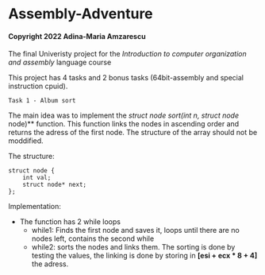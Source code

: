 # Assembly-Adventure
#### Copyright 2022 Adina-Maria Amzarescu
The final Univeristy project for the _Introduction to computer organization and assembly_ language course

This project has 4 tasks and 2 bonus tasks (64bit-assembly and special instruction cpuid).

`Task 1 - Album sort`

The main idea was to implement the **struct node* sort(int n, struct node* node)** function.
This function links the nodes in ascending order and returns the adress of the first node.
The structure of the array should not be moddified.

The structure:

    struct node {
        int val;
        struct node* next;
    };
    
Implementation:

 * The function has 2 while loops
    * while1: Finds the first node and saves it, 
      loops until there are no nodes left, 
      contains the second while
    * while2: sorts the nodes and links them.
       The sorting is done by testing the values,
       the linking is done by storing in **[esi + ecx * 8 + 4]**
       the adress.
         
